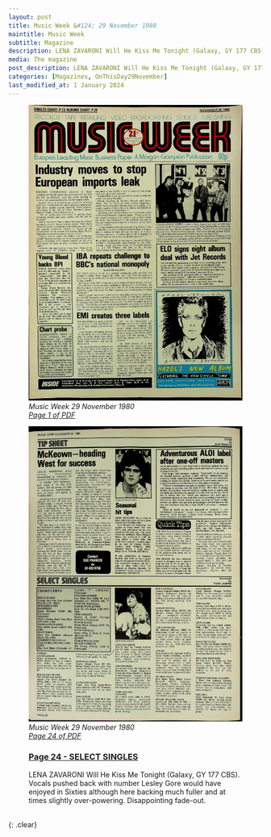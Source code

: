 ```yaml
---
layout: post
title: Music Week &#124; 29 November 1980
maintitle: Music Week
subtitle: Magazine
description: LENA ZAVARONI Will He Kiss Me Tonight (Galaxy, GY 177 CBS)
media: The magazine
post_description: LENA ZAVARONI Will He Kiss Me Tonight (Galaxy, GY 177 CBS)
categories: [Magazines, OnThisDay29November]
last_modified_at: 1 January 2024
---
```


<figure class="fig1">
<a href="/assets/images/magazines/1980-11-29-Music-Week-fc.png"><img src="/assets/images/magazines/1980-11-29-Music-Week-fc.png" class="full-width zoom-in" /></a>
<cite>Music Week 29 November 1980<br /><a class="external-link" href="https://www.worldradiohistory.com/UK/Music-Week/1980/Music-Week-1980-11-29.pdf">Page 1 of PDF</a></cite>
</figure>

<figure class="fig2">
<a href="/assets/images/magazines/1980-11-29-Music-Week-page-24.png"><img src="/assets/images/magazines/1980-11-29-Music-Week-page-24.png" class="full-width zoom-in" /></a>
<cite>Music Week 29 November 1980<br /><a class="external-link" href="https://www.worldradiohistory.com/UK/Music-Week/1980/Music-Week-1980-11-29.pdf#page=24">Page 24 of PDF</a></cite>
</figure>

<figure class="fig3">
<h3 id="page-24"><a href="#page-24">Page 24 - SELECT SINGLES</a></h3>
LENA ZAVARONI Will He Kiss Me Tonight (Galaxy, GY 177 CBS). Vocals pushed back with number Lesley Gore would have enjoyed in Sixties although here backing much fuller and at times slightly over-powering. Disappointing fade-out.
</figure>

<br />{: .clear}


